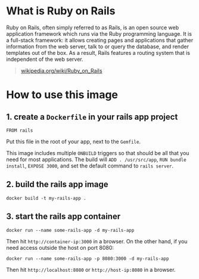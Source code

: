 # What is Ruby on Rails

Ruby on Rails, often simply referred to as Rails, is an open source web application framework which runs via the Ruby programming language. It is a full-stack framework: it allows creating pages and applications that gather information from the web server, talk to or query the database, and render templates out of the box. As a result, Rails features a routing system that is independent of the web server.

> [wikipedia.org/wiki/Ruby_on_Rails](https://en.wikipedia.org/wiki/Ruby_on_Rails)

# How to use this image

## 1. create a `Dockerfile` in your rails app project

    FROM rails

Put this file in the root of your app, next to the `Gemfile`.

This image includes multiple `ONBUILD` triggers so that should be all that you need for most applications.  The build will `ADD . /usr/src/app`, `RUN bundle install`, `EXPOSE 3000`, and set the default command to `rails server`.

## 2. build the rails app image

    docker build -t my-rails-app .

## 3. start the rails app container

    docker run --name some-rails-app -d my-rails-app

Then hit `http://container-ip:3000` in a browser. On the other hand, if you need access outside the host on port 8080:

    docker run --name some-rails-app -p 8080:3000 -d my-rails-app

Then hit `http://localhost:8080` or `http://host-ip:8080` in a browser.
